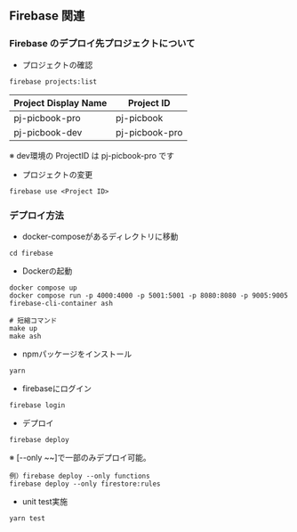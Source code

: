 ## Firebase 関連

### Firebase のデプロイ先プロジェクトについて
- プロジェクトの確認
```
firebase projects:list
```

| Project Display Name | Project ID |
| --- | --- |
| pj-picbook-pro | pj-picbook  |
| pj-picbook-dev | pj-picbook-pro |
※ dev環境の ProjectID は pj-picbook-pro です

- プロジェクトの変更
```
firebase use <Project ID>
```

### デプロイ方法

- docker-composeがあるディレクトリに移動
```
cd firebase
```

- Dockerの起動
```
docker compose up
docker compose run -p 4000:4000 -p 5001:5001 -p 8080:8080 -p 9005:9005 firebase-cli-container ash

# 短縮コマンド
make up
make ash
```

- npmパッケージをインストール
```
yarn
```

- firebaseにログイン
```
firebase login
```

- デプロイ
```
firebase deploy
```

※ [--only ~~]で一部のみデプロイ可能。

```
例）firebase deploy --only functions
firebase deploy --only firestore:rules
```

- unit test実施
```
yarn test
```